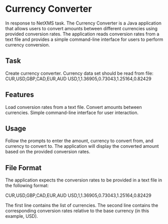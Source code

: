 #  Currency Converter

In response to NetXMS task.
The Currency Converter is a Java application that allows users to convert amounts between different currencies using provided conversion rates. The application reads conversion rates from a text file and provides a simple command-line interface for users to perform currency conversion.


## Task 

Create currency converter. Currency data set should be read from file:
CUR,USD,GBP,CAD,EUR,AUD
USD,1,1.36905,0.73043,1.25164,0.82429


## Features
Load conversion rates from a text file.
Convert amounts between currencies.
Simple command-line interface for user interaction.

## Usage
Follow the prompts to enter the amount, currency to convert from, and currency to convert to.
The application will display the converted amount based on the provided conversion rates.

## File Format
The application expects the conversion rates to be provided in a text file in the following format:

CUR,USD,GBP,CAD,EUR,AUD
USD,1,1.36905,0.73043,1.25164,0.82429

The first line contains the list of currencies.
The second line contains the corresponding conversion rates relative to the base currency (in this example, USD).